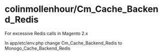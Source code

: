 # colinmollenhour/Cm_Cache_Backend_Redis

For excessive Redis calls in Magento 2.x 

In app/etc/env.php change Cm_Cache_Backend_Redis to Monogo_Cache_Backend_Redis
